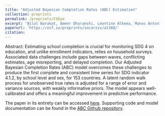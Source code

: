 ```yaml
---
title: "Adjusted Bayesian Completion Rates (ABC) Estimation"
collection: preprints
permalink: /preprints/CSEye
excerpt: 'Bilal Barakat, Ameer Dharamshi, Leontine Alkema, Manos Antoninis'
paperurl: 'https://osf.io/preprints/socarxiv/at368/'
citation: 
---
```


Abstract:
Estimating school completion is crucial for monitoring SDG 4 on education, and unlike enrollment indicators, relies on household surveys. Associated data challenges include gaps between waves, conflicting estimates, age misreporting, and delayed completion. Our Adjusted Bayesian Completion Rates (ABC) model overcomes these challenges to produce the first complete and consistent time series for SDG indicator 4.1.2, by school level and sex, for 153 countries. A latent random walk process for unobserved true rates is adjusted for a range of error and variance sources, with weakly informative priors. The model appears well-calibrated and offers a meaningful improvement in predictive performance.

The paper in its entirety can be accessed [here](https://osf.io/preprints/socarxiv/at368/). Supporting code and model documentation can be found in the [ABC Github repository](https://github.com/AmeerD/ABC).
